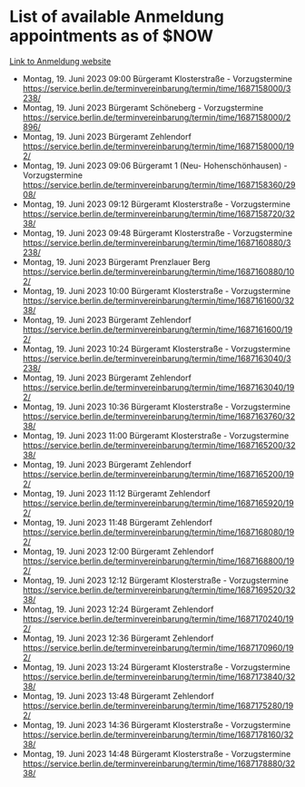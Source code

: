 # List of available Anmeldung appointments as of $NOW
[Link to Anmeldung website](https://service.berlin.de/terminvereinbarung/termin/tag.php?termin=1&anliegen[]=120686&dienstleisterlist=122210,122217,327316,122219,327312,122227,327314,122231,327346,122243,327348,122254,122252,329742,122260,329745,122262,329748,122271,327278,122273,327274,122277,327276,330436,122280,327294,122282,327290,122284,327292,122291,327270,122285,327266,122286,327264,122296,327268,150230,329760,122297,327286,122294,327284,122312,329763,122314,329775,122304,327330,122311,327334,122309,327332,317869,122281,327352,122279,329772,122283,122276,327324,122274,327326,122267,329766,122246,327318,122251,327320,122257,327322,122208,327298,122226,327300&herkunft=http%3A%2F%2Fservice.berlin.de%2Fdienstleistung%2F120686%2F)
- Montag, 19. Juni 2023 09:00 Bürgeramt Klosterstraße - Vorzugstermine https://service.berlin.de/terminvereinbarung/termin/time/1687158000/3238/
- Montag, 19. Juni 2023  Bürgeramt Schöneberg - Vorzugstermine https://service.berlin.de/terminvereinbarung/termin/time/1687158000/2896/
- Montag, 19. Juni 2023  Bürgeramt Zehlendorf https://service.berlin.de/terminvereinbarung/termin/time/1687158000/192/
- Montag, 19. Juni 2023 09:06 Bürgeramt 1 (Neu- Hohenschönhausen) - Vorzugstermine https://service.berlin.de/terminvereinbarung/termin/time/1687158360/2908/
- Montag, 19. Juni 2023 09:12 Bürgeramt Klosterstraße - Vorzugstermine https://service.berlin.de/terminvereinbarung/termin/time/1687158720/3238/
- Montag, 19. Juni 2023 09:48 Bürgeramt Klosterstraße - Vorzugstermine https://service.berlin.de/terminvereinbarung/termin/time/1687160880/3238/
- Montag, 19. Juni 2023  Bürgeramt Prenzlauer Berg https://service.berlin.de/terminvereinbarung/termin/time/1687160880/102/
- Montag, 19. Juni 2023 10:00 Bürgeramt Klosterstraße - Vorzugstermine https://service.berlin.de/terminvereinbarung/termin/time/1687161600/3238/
- Montag, 19. Juni 2023  Bürgeramt Zehlendorf https://service.berlin.de/terminvereinbarung/termin/time/1687161600/192/
- Montag, 19. Juni 2023 10:24 Bürgeramt Klosterstraße - Vorzugstermine https://service.berlin.de/terminvereinbarung/termin/time/1687163040/3238/
- Montag, 19. Juni 2023  Bürgeramt Zehlendorf https://service.berlin.de/terminvereinbarung/termin/time/1687163040/192/
- Montag, 19. Juni 2023 10:36 Bürgeramt Klosterstraße - Vorzugstermine https://service.berlin.de/terminvereinbarung/termin/time/1687163760/3238/
- Montag, 19. Juni 2023 11:00 Bürgeramt Klosterstraße - Vorzugstermine https://service.berlin.de/terminvereinbarung/termin/time/1687165200/3238/
- Montag, 19. Juni 2023  Bürgeramt Zehlendorf https://service.berlin.de/terminvereinbarung/termin/time/1687165200/192/
- Montag, 19. Juni 2023 11:12 Bürgeramt Zehlendorf https://service.berlin.de/terminvereinbarung/termin/time/1687165920/192/
- Montag, 19. Juni 2023 11:48 Bürgeramt Zehlendorf https://service.berlin.de/terminvereinbarung/termin/time/1687168080/192/
- Montag, 19. Juni 2023 12:00 Bürgeramt Zehlendorf https://service.berlin.de/terminvereinbarung/termin/time/1687168800/192/
- Montag, 19. Juni 2023 12:12 Bürgeramt Klosterstraße - Vorzugstermine https://service.berlin.de/terminvereinbarung/termin/time/1687169520/3238/
- Montag, 19. Juni 2023 12:24 Bürgeramt Zehlendorf https://service.berlin.de/terminvereinbarung/termin/time/1687170240/192/
- Montag, 19. Juni 2023 12:36 Bürgeramt Zehlendorf https://service.berlin.de/terminvereinbarung/termin/time/1687170960/192/
- Montag, 19. Juni 2023 13:24 Bürgeramt Klosterstraße - Vorzugstermine https://service.berlin.de/terminvereinbarung/termin/time/1687173840/3238/
- Montag, 19. Juni 2023 13:48 Bürgeramt Zehlendorf https://service.berlin.de/terminvereinbarung/termin/time/1687175280/192/
- Montag, 19. Juni 2023 14:36 Bürgeramt Klosterstraße - Vorzugstermine https://service.berlin.de/terminvereinbarung/termin/time/1687178160/3238/
- Montag, 19. Juni 2023 14:48 Bürgeramt Klosterstraße - Vorzugstermine https://service.berlin.de/terminvereinbarung/termin/time/1687178880/3238/
